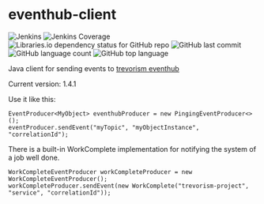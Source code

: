 # eventhub-client
![Jenkins](https://img.shields.io/jenkins/build/http/trevorism-build.eastus.cloudapp.azure.com/eventhub-client)
![Jenkins Coverage](https://img.shields.io/jenkins/coverage/jacoco/http/trevorism-build.eastus.cloudapp.azure.com/eventhub-client)
![Libraries.io dependency status for GitHub repo](https://img.shields.io/librariesio/github/trevorism/eventhub-client)
![GitHub last commit](https://img.shields.io/github/last-commit/trevorism/eventhub-client)
![GitHub language count](https://img.shields.io/github/languages/count/trevorism/eventhub-client)
![GitHub top language](https://img.shields.io/github/languages/top/trevorism/eventhub-client)


Java client for sending events to [trevorism eventhub](https://github.com/trevorism/eventhub)

Current version: 1.4.1

Use it like this:

```
EventProducer<MyObject> eventhubProducer = new PingingEventProducer<>();
eventProducer.sendEvent("myTopic", "myObjectInstance", "correlationId");
```

There is a built-in WorkComplete implementation for notifying the system of a job well done.
```
WorkCompleteEventProducer workCompleteProducer = new WorkCompleteEventProducer();
workCompleteProducer.sendEvent(new WorkComplete("trevorism-project", "service", "correlationId"));
```
